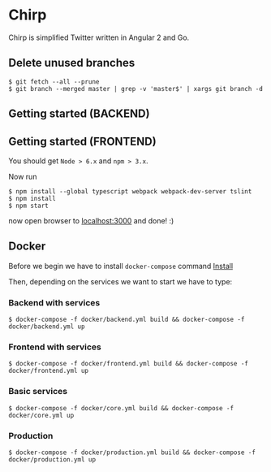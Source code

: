 # Chirp

Chirp is simplified Twitter written in Angular 2 and Go.


## Delete unused branches

    $ git fetch --all --prune
    $ git branch --merged master | grep -v 'master$' | xargs git branch -d


## Getting started (BACKEND)


## Getting started (FRONTEND)

You should get `Node > 6.x` and `npm > 3.x`.


Now run

    $ npm install --global typescript webpack webpack-dev-server tslint
    $ npm install
    $ npm start

now open browser to [localhost:3000](http://localhost:3000/) and done! :)


## Docker

Before we begin we have to install `docker-compose` command [Install](https://docs.docker.com/compose/install/)

Then, depending on the services we want to start we have to type:


### Backend with services

    $ docker-compose -f docker/backend.yml build && docker-compose -f docker/backend.yml up

### Frontend with services

    $ docker-compose -f docker/frontend.yml build && docker-compose -f docker/frontend.yml up

### Basic services

    $ docker-compose -f docker/core.yml build && docker-compose -f docker/core.yml up

### Production

    $ docker-compose -f docker/production.yml build && docker-compose -f docker/production.yml up
